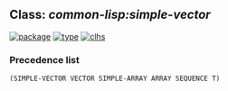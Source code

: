 ## Class: ***common-lisp:simple-vector***
[![package](https://img.shields.io/badge/Package-COMMON--LISP-5f9ea0.svg?style=social&colorA=999999)](../) [![type](https://img.shields.io/badge/Type-Class-5f9ea0.svg?style=social&colorA=999999)](../#class) [![clhs](https://img.shields.io/badge/CLHS-SIMPLE--VECTOR-5f9ea0.svg?style=social&colorA=999999)](http://www.lispworks.com/documentation/HyperSpec/Body/t_smp_ve.htm) 
### Precedence list
```
(SIMPLE-VECTOR VECTOR SIMPLE-ARRAY ARRAY SEQUENCE T)
```
